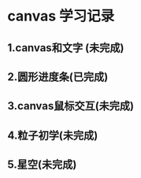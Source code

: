 # canvas 学习记录

## 1.canvas和文字 (未完成)

## 2.圆形进度条(已完成)

## 3.canvas鼠标交互(未完成)

## 4.粒子初学(未完成)

## 5.星空(未完成)
